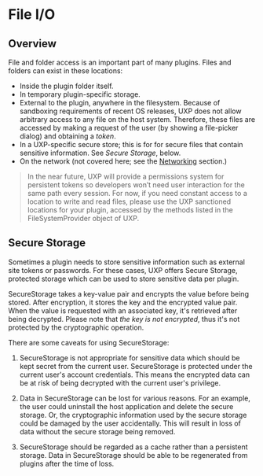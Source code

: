 # File I/O

## Overview

File and folder access is an important part of many plugins. Files and folders can exist in these locations:

* Inside the plugin folder itself.
* In temporary plugin-specific storage.
* External to the plugin, anywhere in the filesystem. Because of sandboxing requirements of recent OS releases, UXP does not allow arbitrary access to any file on the host system. Therefore, these files are accessed by making a request of the user (by showing a file-picker dialog) and obtaining a _token_.
* In a UXP-specific secure store; this is for for secure files that contain sensitive information. See *Secure Storage*, below.
* On the network (not covered here; see the [Networking](/guides/uxp_guide/uxp-misc/network-io/) section.)

> In the near future, UXP will provide a permissions system for persistent tokens so developers won’t need user interaction for the same path every session. For now, if you need constant access to a location to write and read files, please use the UXP sanctioned locations for your plugin, accessed by the methods listed in the FileSystemProvider object of UXP.

## Secure Storage

Sometimes a plugin needs to store sensitive information such as external site tokens or passwords. For these cases, UXP offers Secure Storage, protected storage which can be used to store sensitive data
per plugin.

SecureStorage takes a key-value pair and encrypts the value before being
stored. After encryption, it stores the key and the encrypted value pair. When the value
is requested with an associated key, it's retrieved after being decrypted. Please note
that _the key is not encrypted_, thus it's not protected by the cryptographic operation.

There are some caveats for using SecureStorage:

1. SecureStorage is not appropriate for sensitive data which should be kept secret from the current user. SecureStorage is protected under the current user's account credentials. This means the encrypted data can be at risk of being decrypted with the current user's privilege.

2. Data in SecureStorage can be lost for various reasons. For an example, the user could uninstall the host application and delete the secure storage. Or, the cryptographic information used by the secure storage could be damaged by the user accidentally. This will result in loss of data without the secure storage being removed.

3. SecureStorage should be regarded as a cache rather than a persistent storage. Data in SecureStorage should be able to be regenerated from plugins after the time of loss.
